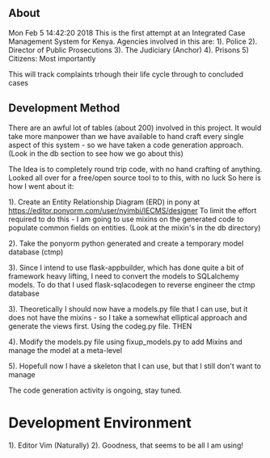 ## About
Mon Feb  5 14:42:20 2018
This is the first attempt at an Integrated Case Management System for Kenya. Agencies involved in this are:
1). Police
2). Director of Public Prosecutions
3). The Judiciary (Anchor)
4). Prisons
5) Citizens: Most importantly


This will track complaints trhough their life cycle through to concluded cases


## Development Method
There are an awful lot of tables (about 200) involved in this project. It would take more manpower than we have available to hand craft every single aspect of this system - so we have taken a code generation approach. (Look in the db section to see how we go about this)

The Idea is to completely round trip code, with no hand crafting of anything. Looked all over for a free/open source tool to to this, with no luck
So here is how I went about it:

1). Create an Entity Relationship Diagram (ERD) in pony at https://editor.ponyorm.com/user/nyimbi/IECMS/designer
To limit the effort required to do this - I am going to use mixins on the generated code to populate common fields on entities.
(Look at the mixin's in the db directory)

2). Take the ponyorm python generated and create a temporary model database (ctmp)

3). Since I intend to use flask-appbuilder, which has done quite a bit of framework heavy lifting, I need to convert the models to SQLalchemy models. To do that I used flask-sqlacodegen to reverse engineer the ctmp database

3). Theoretically I should now have a models.py file that I can use, but it does not have the mixins - so I take a somewhat elliptical approach and generate the views first. Using the codeg.py file. THEN

4). Modify the models.py file using fixup_models.py to add Mixins and manage the model at a meta-level

5). Hopefull now I have a skeleton that I can use, but that I still don't want to manage 


The code generation activity is ongoing, stay tuned.
# Development Environment
1). Editor Vim (Naturally)
2). Goodness, that seems to be all I am using!
